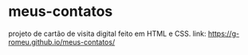 # meus-contatos
projeto de cartão de visita digital feito em HTML e CSS.
link: https://g-romeu.github.io/meus-contatos/
